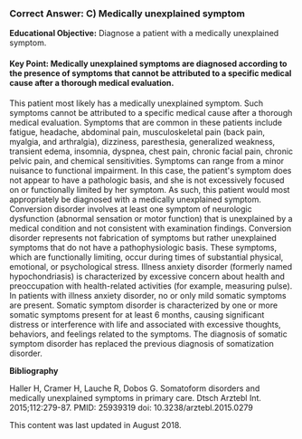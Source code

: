 
### Correct Answer: C) Medically unexplained symptom 

**Educational Objective:** Diagnose a patient with a medically unexplained symptom.

#### **Key Point:** Medically unexplained symptoms are diagnosed according to the presence of symptoms that cannot be attributed to a specific medical cause after a thorough medical evaluation.

This patient most likely has a medically unexplained symptom. Such symptoms cannot be attributed to a specific medical cause after a thorough medical evaluation. Symptoms that are common in these patients include fatigue, headache, abdominal pain, musculoskeletal pain (back pain, myalgia, and arthralgia), dizziness, paresthesia, generalized weakness, transient edema, insomnia, dyspnea, chest pain, chronic facial pain, chronic pelvic pain, and chemical sensitivities. Symptoms can range from a minor nuisance to functional impairment. In this case, the patient's symptom does not appear to have a pathologic basis, and she is not excessively focused on or functionally limited by her symptom. As such, this patient would most appropriately be diagnosed with a medically unexplained symptom.
Conversion disorder involves at least one symptom of neurologic dysfunction (abnormal sensation or motor function) that is unexplained by a medical condition and not consistent with examination findings. Conversion disorder represents not fabrication of symptoms but rather unexplained symptoms that do not have a pathophysiologic basis. These symptoms, which are functionally limiting, occur during times of substantial physical, emotional, or psychological stress.
Illness anxiety disorder (formerly named hypochondriasis) is characterized by excessive concern about health and preoccupation with health-related activities (for example, measuring pulse). In patients with illness anxiety disorder, no or only mild somatic symptoms are present.
Somatic symptom disorder is characterized by one or more somatic symptoms present for at least 6 months, causing significant distress or interference with life and associated with excessive thoughts, behaviors, and feelings related to the symptoms. The diagnosis of somatic symptom disorder has replaced the previous diagnosis of somatization disorder.

**Bibliography**

Haller H, Cramer H, Lauche R, Dobos G. Somatoform disorders and medically unexplained symptoms in primary care. Dtsch Arztebl Int. 2015;112:279-87. PMID: 25939319 doi: 10.3238/arztebl.2015.0279

This content was last updated in August 2018.